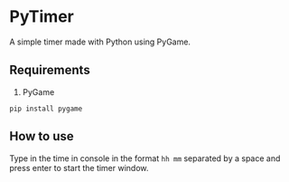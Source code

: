 # PyTimer
A simple timer made with Python using PyGame. 

## Requirements
1. PyGame
```
pip install pygame
```

## How to use 
Type in the time in console in the format ```hh mm``` separated by a space and press enter to start the timer window. 
